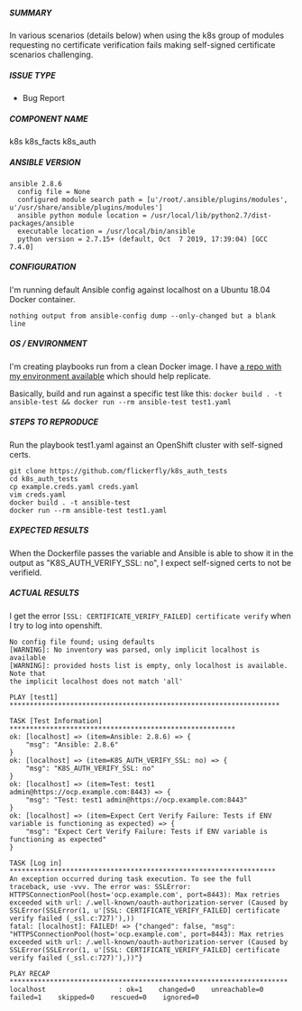 ##### SUMMARY
In various scenarios (details below) when using the k8s group of modules requesting no certificate verification fails making self-signed certificate scenarios challenging.

##### ISSUE TYPE
- Bug Report

##### COMPONENT NAME

k8s
k8s_facts
k8s_auth

##### ANSIBLE VERSION

```
ansible 2.8.6
  config file = None
  configured module search path = [u'/root/.ansible/plugins/modules', u'/usr/share/ansible/plugins/modules']
  ansible python module location = /usr/local/lib/python2.7/dist-packages/ansible
  executable location = /usr/local/bin/ansible
  python version = 2.7.15+ (default, Oct  7 2019, 17:39:04) [GCC 7.4.0]
```

##### CONFIGURATION

I'm running default Ansible config against localhost on a Ubuntu 18.04 Docker container.

```
nothing output from ansible-config dump --only-changed but a blank line
```

##### OS / ENVIRONMENT

I'm creating playbooks run from a clean Docker image. I have [a repo with my environment available](https://github.com/flickerfly/k8s_auth_tests) which should help replicate.

Basically, build and run against a specific test like this:
`docker build . -t ansible-test && docker run --rm ansible-test test1.yaml`


##### STEPS TO REPRODUCE
Run the playbook test1.yaml against an OpenShift cluster with self-signed certs.

```
git clone https://github.com/flickerfly/k8s_auth_tests
cd k8s_auth_tests
cp example.creds.yaml creds.yaml 
vim creds.yaml
docker build . -t ansible-test
docker run --rm ansible-test test1.yaml
```

##### EXPECTED RESULTS
When the Dockerfile passes the variable and Ansible is able to show it in the output as "K8S_AUTH_VERIFY_SSL: no", I expect self-signed certs to not be verifield.


##### ACTUAL RESULTS
I get the error `[SSL: CERTIFICATE_VERIFY_FAILED] certificate verify` when I try to log into openshift.

```paste below
No config file found; using defaults
[WARNING]: No inventory was parsed, only implicit localhost is available
[WARNING]: provided hosts list is empty, only localhost is available. Note that
the implicit localhost does not match 'all'

PLAY [test1] *******************************************************************

TASK [Test Information] ********************************************************
ok: [localhost] => (item=Ansible: 2.8.6) => {
    "msg": "Ansible: 2.8.6"
}
ok: [localhost] => (item=K8S_AUTH_VERIFY_SSL: no) => {
    "msg": "K8S_AUTH_VERIFY_SSL: no"
}
ok: [localhost] => (item=Test: test1 admin@https://ocp.example.com:8443) => {
    "msg": "Test: test1 admin@https://ocp.example.com:8443"
}
ok: [localhost] => (item=Expect Cert Verify Failure: Tests if ENV variable is functioning as expected) => {
    "msg": "Expect Cert Verify Failure: Tests if ENV variable is functioning as expected"
}

TASK [Log in] ******************************************************************
An exception occurred during task execution. To see the full traceback, use -vvv. The error was: SSLError: HTTPSConnectionPool(host='ocp.example.com', port=8443): Max retries exceeded with url: /.well-known/oauth-authorization-server (Caused by SSLError(SSLError(1, u'[SSL: CERTIFICATE_VERIFY_FAILED] certificate verify failed (_ssl.c:727)'),))
fatal: [localhost]: FAILED! => {"changed": false, "msg": "HTTPSConnectionPool(host='ocp.example.com', port=8443): Max retries exceeded with url: /.well-known/oauth-authorization-server (Caused by SSLError(SSLError(1, u'[SSL: CERTIFICATE_VERIFY_FAILED] certificate verify failed (_ssl.c:727)'),))"}

PLAY RECAP *********************************************************************
localhost                  : ok=1    changed=0    unreachable=0    failed=1    skipped=0    rescued=0    ignored=0
```
